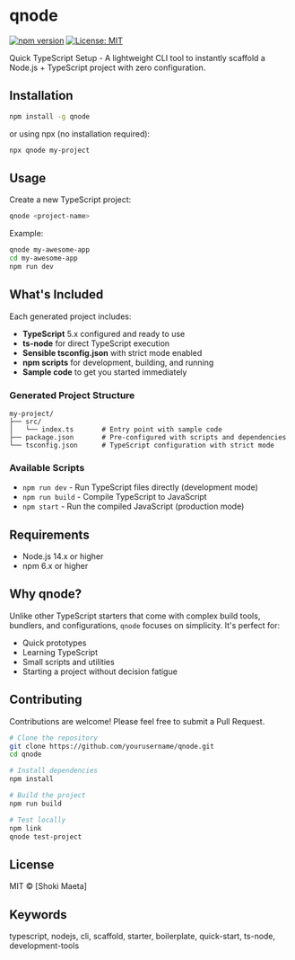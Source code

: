 # qnode

[![npm version](https://badge.fury.io/js/qnode.svg)](https://badge.fury.io/js/qnode)
[![License: MIT](https://img.shields.io/badge/License-MIT-yellow.svg)](https://opensource.org/licenses/MIT)

Quick TypeScript Setup - A lightweight CLI tool to instantly scaffold a Node.js + TypeScript project with zero configuration.

## Installation

```bash
npm install -g qnode
```

or using npx (no installation required):

```bash
npx qnode my-project
```

## Usage

Create a new TypeScript project:

```bash
qnode <project-name>
```

Example:
```bash
qnode my-awesome-app
cd my-awesome-app
npm run dev
```

## What's Included

Each generated project includes:

- **TypeScript** 5.x configured and ready to use
- **ts-node** for direct TypeScript execution
- **Sensible tsconfig.json** with strict mode enabled
- **npm scripts** for development, building, and running
- **Sample code** to get you started immediately

### Generated Project Structure

```
my-project/
├── src/
│   └── index.ts       # Entry point with sample code
├── package.json       # Pre-configured with scripts and dependencies
└── tsconfig.json      # TypeScript configuration with strict mode
```

### Available Scripts

- `npm run dev` - Run TypeScript files directly (development mode)
- `npm run build` - Compile TypeScript to JavaScript
- `npm start` - Run the compiled JavaScript (production mode)

## Requirements

- Node.js 14.x or higher
- npm 6.x or higher

## Why qnode?

Unlike other TypeScript starters that come with complex build tools, bundlers, and configurations, `qnode` focuses on simplicity. It's perfect for:

- Quick prototypes
- Learning TypeScript
- Small scripts and utilities
- Starting a project without decision fatigue

## Contributing

Contributions are welcome! Please feel free to submit a Pull Request.

```bash
# Clone the repository
git clone https://github.com/yourusername/qnode.git
cd qnode

# Install dependencies
npm install

# Build the project
npm run build

# Test locally
npm link
qnode test-project
```

## License

MIT © [Shoki Maeta]

## Keywords

typescript, nodejs, cli, scaffold, starter, boilerplate, quick-start, ts-node, development-tools